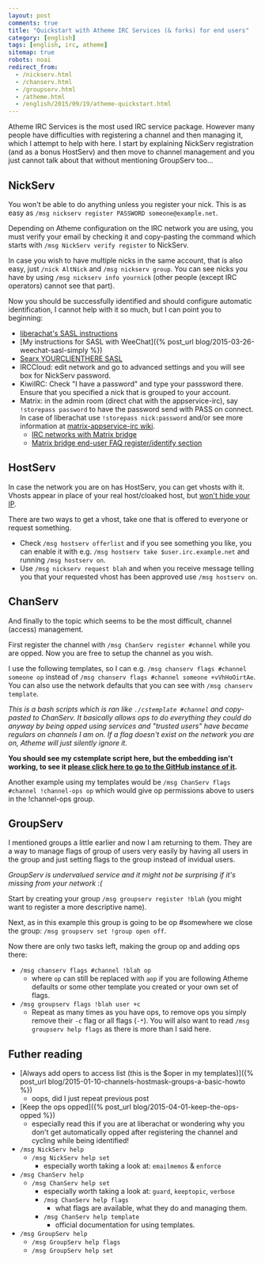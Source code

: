 ```yaml
---
layout: post
comments: true
title: "Quickstart with Atheme IRC Services (& forks) for end users"
category: [english]
tags: [english, irc, atheme]
sitemap: true
robots: noai
redirect_from:
  - /nickserv.html
  - /chanserv.html
  - /groupserv.html
  - /atheme.html
  - /english/2015/09/19/atheme-quickstart.html
---
```


Atheme IRC Services is the most used IRC service package. However many
people have difficulties with registering a channel and then managing
it, which I attempt to help with here. I start by explaining NickServ
registration (and as a bonus HostServ) and then move to channel
management and you just cannot talk about that without mentioning
GroupServ too...

## NickServ

You won't be able to do anything unless you register your nick. This is
as easy as `/msg nickserv register PASSWORD someone@example.net`.

Depending on Atheme configuration on the IRC network you are using, you
must verify your email by checking it and copy-pasting the command which
starts with `/msg NickServ verify register` to NickServ.

In case you wish to have multiple nicks in the same account, that is also
easy, just `/nick AltNick` and `/msg nickserv group`. You can see nicks
you have by using `/msg nickserv info yournick` (other people (except IRC
operators) cannot see that part).

Now you should be successfully identified and should configure automatic
identification, I cannot help with it so much, but I can point you to
beginning:

- [liberachat's SASL instructions](https://libera.chat/guides/sasl)
- [My instructions for SASL with WeeChat]({% post_url blog/2015-03-26-weechat-sasl-simply %})
- [Searx YOURCLIENTHERE SASL](https://search.disroot.org/?q=YOURCLIENTHERE+SASL)
- IRCCloud: edit network and go to advanced settings and you will see box
  for NickServ password.
- KiwiIRC: Check "I have a password" and type your passsword there. Ensure
  that you specified a nick that is grouped to your account.
- Matrix: in the admin room (direct chat with the appservice-irc), say
  `!storepass password` to have the password send with PASS on connect.
  In case of liberachat use `!storepass nick:password` and/or see more
  information at [matrix-appservice-irc wiki].
  - [IRC networks with Matrix bridge]
  - [Matrix bridge end-user FAQ register/identify section]

[matrix-appservice-irc wiki]: https://github.com/matrix-org/matrix-appservice-irc/wiki/
[irc networks with matrix bridge]: https://github.com/matrix-org/matrix-appservice-irc/wiki/Bridged-IRC-networks
[matrix bridge end-user faq register/identify section]: https://github.com/matrix-org/matrix-appservice-irc/wiki/End-user-FAQ#how-do-i-registeridentify-to-nickserv

## HostServ

In case the network you are on has HostServ, you can get vhosts with it.
Vhosts appear in place of your real host/cloaked host, but
[won't hide your IP](https://gist.github.com/maxteufel/1e2cf7ada079c271bd3c).

There are two ways to get a vhost, take one that is offered to everyone or
request something.

- Check `/msg hostserv offerlist` and if you see something you like, you
  can enable it with e.g. `/msg hostserv take $user.irc.example.net` and
  running `/msg hostserv on`.
- Use `/msg nickserv request blah` and when you receive message telling you
  that your requested vhost has been approved use `/msg hostserv on`.

## ChanServ

And finally to the topic which seems to be the most difficult, channel
(access) management.

First register the channel with `/msg ChanServ register #channel` while
you are opped. Now you are free to setup the channel as you wish.

I use the following templates, so I can e.g.
`/msg chanserv flags #channel someone op` instead of
`/msg chanserv flags #channel someone +vVhHoOirtAe`. You can also use the
network defaults that you can see with `/msg chanserv template`.

_This is a bash scripts which is ran like `./cstemplate #channel` and
copy-pasted to ChanServ. It basically allows ops to do everything they
could do anyway by being opped using services and "trusted users" have
became regulars on channels I am on. If a flag doesn't exist on the network
you are on, Atheme will just silently ignore it._

**You should see my cstemplate script here, but the embedding isn't
working, to see it [please click here to go to the GitHub instance of it](https://github.com/Mikaela/gist/blob/master/irc/atheme/cstemplate).**

Another example using my templates would be `/msg ChanServ flags #channel !channel-ops op` which would give op permissions above to users in the
!channel-ops group.

## GroupServ

I mentioned groups a little earlier and now I am returning to them. They
are a way to manage flags of group of users very easily by having
all users in the group and just setting flags to the group instead of
invidual users.

_GroupServ is undervalued service and it might not be surprising if it's
missing from your network :(_

Start by creating your group `/msg groupserv register !blah` (you might
want to register a more descriptive name).

Next, as in this example this group is going to be op #somewhere we close
the group: `/msg groupserv set !group open off`.

Now there are only two tasks left, making the group op and adding ops
there:

- `/msg chanserv flags #channel !blah op`
  - where `op` can still be replaced with `aop` if you are following
    Atheme defaults or some other template you created or your own
    set of flags.
- `/msg groupserv flags !blah user +c`
  - Repeat as many times as you have ops, to remove ops you simply remove
    their `-c` flag or all flags (`-*`). You will also want to read
    `/msg groupserv help flags` as there is more than I said here.

## Futher reading

- [Always add opers to access list (this is the $oper in my templates)]({% post_url blog/2015-01-10-channels-hostmask-groups-a-basic-howto %})
  - oops, did I just repeat previous post
- [Keep the ops opped]({% post_url blog/2015-04-01-keep-the-ops-opped %})
  - especially read this if you are at liberachat or wondering why you
    don't get automatically opped after registering the channel and
    cycling while being identified!
- `/msg NickServ help`
  - `/msg NickServ help set`
    - especially worth taking a look at: `emailmemos` & `enforce`
- `/msg ChanServ help`
  - `/msg ChanServ help set`
    - especially worth taking a look at: `guard`, `keeptopic`,
      `verbose`
    - `/msg ChanServ help flags`
      - what flags are available, what they do and managing them.
    - `/msg ChanServ help template`
      - official documentation for using templates.
- `/msg GroupServ help`
  - `/msg GroupServ help flags`
  - `/msg GroupServ help set`
